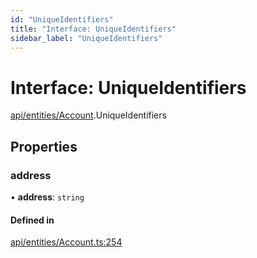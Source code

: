 ```yaml
---
id: "UniqueIdentifiers"
title: "Interface: UniqueIdentifiers"
sidebar_label: "UniqueIdentifiers"
---
```


# Interface: UniqueIdentifiers

[api/entities/Account](../../../../../modules/API/Entities/Account/Account.md).UniqueIdentifiers

## Properties

### address

• **address**: `string`

#### Defined in

[api/entities/Account.ts:254](https://github.com/PolymeshAssociation/polymesh-sdk/blob/15be87e8/src/api/entities/Account.ts#L254)
